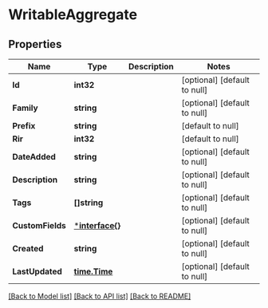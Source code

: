 # WritableAggregate

## Properties
Name | Type | Description | Notes
------------ | ------------- | ------------- | -------------
**Id** | **int32** |  | [optional] [default to null]
**Family** | **string** |  | [optional] [default to null]
**Prefix** | **string** |  | [default to null]
**Rir** | **int32** |  | [default to null]
**DateAdded** | **string** |  | [optional] [default to null]
**Description** | **string** |  | [optional] [default to null]
**Tags** | **[]string** |  | [optional] [default to null]
**CustomFields** | [***interface{}**](interface{}.md) |  | [optional] [default to null]
**Created** | **string** |  | [optional] [default to null]
**LastUpdated** | [**time.Time**](time.Time.md) |  | [optional] [default to null]

[[Back to Model list]](../README.md#documentation-for-models) [[Back to API list]](../README.md#documentation-for-api-endpoints) [[Back to README]](../README.md)


